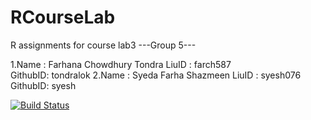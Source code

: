 # RCourseLab
R assignments for course lab3
---Group 5---

1.Name    : Farhana Chowdhury Tondra 
  LiuID   : farch587  
  GithubID: tondralok
2.Name    : Syeda Farha Shazmeen 
  LiuID   : syesh076  
  GithubID: syesh

[![Build Status](https://travis-ci.org/tondralok/RCourseLab.svg?branch=master)](https://travis-ci.org/tondralok/RCourseLab)
